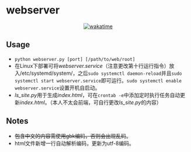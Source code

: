 # webserver
<center>
<a href="https://wakatime.com/badge/user/d2554b48-8dde-4338-baba-1882d2f860ec/project/18742105-7d12-4209-81f7-a47dd6883518"><img src="https://wakatime.com/badge/user/d2554b48-8dde-4338-baba-1882d2f860ec/project/18742105-7d12-4209-81f7-a47dd6883518.svg" alt="wakatime"></a>
</center>

## Usage
* `python webserver.py [port] [/path/to/web/root]`
* 在Linux下部署可将*webserver.service*（注意更改第十行运行指令）放入/etc/systemd/system/，之后`sudo systemctl daemon-reload`并且`sudo systemctl start webserver.service`即可运行。`sudo systemctl enable webserver.service`设置开机自启动。
* *ls_site.py*用于生成*index.html*，可在`crontab -e`中添加定时执行任务自动更新*index.html*。（本人不太会前端，可自行更改*ls_site.py*的内容）

## Notes
* ~~包含中文的内容需使用gbk编码，否则会出现乱码~~。
* html文件新增一行自动解析编码，更新为utf-8编码。
